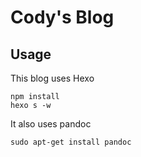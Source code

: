 # Cody's Blog

## Usage
This blog uses Hexo

	npm install
	hexo s -w

It also uses pandoc

	sudo apt-get install pandoc